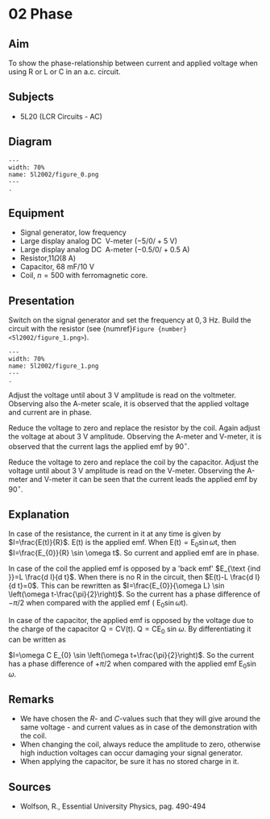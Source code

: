 # 02 Phase 
    
  
## Aim   
 To show the phase-relationship between current and applied voltage when using R or L or C in an a.c. circuit.    
  
## Subjects   
* 5L20 (LCR Circuits - AC)   

## Diagram
   
```{figure} figures/figure_0.png  
---  
width: 70%  
name: 5l2002/figure_0.png  
---  
. 
```
     
  
## Equipment   
 *  Signal generator, low frequency 
 *  Large display analog DC $\mathrm{~V}$-meter ($-5/0/+5\mathrm{~V}$) 
 *  Large display analog DC $\mathrm{~A}$-meter ($-0.5/0/+0.5\mathrm{~A}$) 
 *  Resistor,$11\Omega$($8\mathrm{~A}$) 
 *  Capacitor, $68\mathrm{~mF}/10\mathrm{~V}$ 
 *  Coil, $n=500$ with ferromagnetic core.
     
  
## Presentation   
Switch on the signal generator and set the frequency at $0,3 \mathrm{~Hz}$. Build the circuit with the resistor (see {numref}`Figure {number} <5l2002/figure_1.png>`).  
```{figure} figures/figure_1.png  
---  
width: 70%  
name: 5l2002/figure_1.png  
---  
. 
```
Adjust the voltage until about $3 \mathrm{~V}$ amplitude is read on the voltmeter. Observing also the A-meter scale, it is observed that the applied voltage and current are in phase.

Reduce the voltage to zero and replace the resistor by the coil. Again adjust the voltage at about $3 \mathrm{~V}$ amplitude. Observing the $\mathrm{A}$-meter and $\mathrm{V}$-meter, it is observed that the current lags the applied emf by $90^{\circ}$.

Reduce the voltage to zero and replace the coil by the capacitor. Adjust the voltage until about $3 \mathrm{~V}$ amplitude is read on the $\mathrm{V}$-meter. Observing the A-meter and $\mathrm{V}$-meter it can be seen that the current leads the applied emf by $90^{\circ}$.
  
## Explanation   
In case of the resistance, the current in it at any time is given by $I=\frac{E(t)}{R}$. $\mathrm{E}(\mathrm{t})$ is the applied emf. When $\mathrm{E}(\mathrm{t})=\mathrm{E}_{0} \sin \omega \mathrm{t}$, then $I=\frac{E_{0}}{R} \sin \omega t$. So current and applied emf are in phase.

In case of the coil the applied emf is opposed by a 'back emf' $E_{\text {ind }}=L \frac{d I}{d t}$. When there is no $\mathrm{R}$ in the circuit, then $E(t)-L \frac{d I}{d t}=0$. This can be rewritten as $I=\frac{E_{0}}{\omega L} \sin \left(\omega t-\frac{\pi}{2}\right)$. So the current has a phase difference of $-\pi / 2$ when compared with the applied emf ( $\left.\mathrm{E}_{0} \sin \omega \mathrm{t}\right)$.

In case of the capacitor, the applied emf is opposed by the voltage due to the charge of the capacitor $\mathrm{Q}=\mathrm{CV}(\mathrm{t})$. $\mathrm{Q}=\mathrm{CE}_{0}$ sin $\omega$. By differentiating it can be written as

$I=\omega C E_{0} \sin \left(\omega t+\frac{\pi}{2}\right)$. So the current has a phase difference of $+\pi / 2$ when compared with the applied emf $\mathrm{E}_{0} \sin \omega$. 
  
## Remarks
 *  We have chosen the $R$- and $C$-values such that they will give around the same voltage - and current values as in case of the demonstration with the coil. 
 *  When changing the coil, always reduce the amplitude to zero, otherwise high induction voltages can occur damaging your signal generator. 
 *  When applying the capacitor, be sure it has no stored charge in it.
   
  
## Sources
 *  Wolfson, R., Essential University Physics, pag. 490-494
  